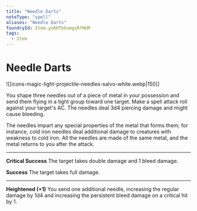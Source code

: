 ```yaml
---
title: "Needle Darts"
noteType: "spell"
aliases: "Needle Darts"
foundryId: Item.yoKHTbkumgzRfHUM
tags:
  - Item
---
```


# Needle Darts
![[icons-magic-light-projectile-needles-salvo-white.webp|150]]

You shape three needles out of a piece of metal in your possession and send them flying in a tight group toward one target. Make a spell attack roll against your target's AC. The needles deal 3d4 piercing damage and might cause bleeding.

The needles impart any special properties of the metal that forms them; for instance, cold iron needles deal additional damage to creatures with weakness to cold iron. All the needles are made of the same metal, and the metal returns to you after the attack.

* * *

**Critical Success** The target takes double damage and 1 bleed damage.

**Success** The target takes full damage.

* * *

**Heightened (+1)** You send one additional needle, increasing the regular damage by 1d4 and increasing the persistent bleed damage on a critical hit by 1.
